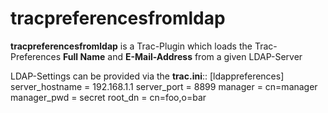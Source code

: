 tracpreferencesfromldap
=======================


**tracpreferencesfromldap** is a Trac-Plugin which loads the
Trac-Preferences **Full Name** and **E-Mail-Address** from a 
given LDAP-Server

LDAP-Settings can be provided via the **trac.ini**::
    [ldappreferences]
    server_hostname = 192.168.1.1
    server_port = 8899
    manager = cn=manager
    manager_pwd = secret
    root_dn = cn=foo,o=bar

